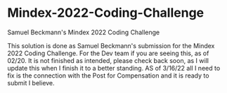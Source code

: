 # Mindex-2022-Coding-Challenge
Samuel Beckmann's Mindex 2022 Coding Challenge

This solution is done as Samuel Beckmann's submission for the Mindex 2022 Coding Challenge. For the Dev team if you are seeing this, as of 02/20. It is not finished as intended, please check back soon, as I will update this when I finish it to a better standing.
AS of 3/16/22 all I need to fix is the connection with the Post for Compensation and it is ready to submit I believe.